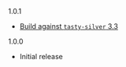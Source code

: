 1.0.1

* [Build against `tasty-silver` 3.3](https://github.com/dhall-lang/dhall-haskell/pull/2307)

1.0.0

* Initial release
